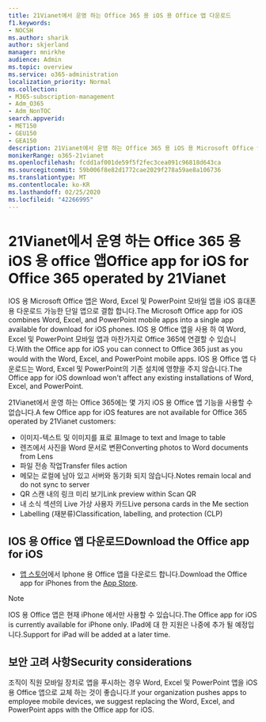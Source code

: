 ```yaml
---
title: 21Vianet에서 운영 하는 Office 365 용 iOS 용 Office 앱 다운로드
f1.keywords:
- NOCSH
ms.author: sharik
author: skjerland
manager: mnirkhe
audience: Admin
ms.topic: overview
ms.service: o365-administration
localization_priority: Normal
ms.collection:
- M365-subscription-management
- Adm_O365
- Adm_NonTOC
search.appverid:
- MET150
- GEU150
- GEA150
description: 21Vianet에서 운영 하는 Office 365 용 iOS 용 Microsoft Office 앱 및 중국의 고객을 위해이를 다운로드 하는 방법에 대해 자세히 알아보세요.
monikerRange: o365-21vianet
ms.openlocfilehash: fcdd1af001de59f5f2fec3cea091c96818d643ca
ms.sourcegitcommit: 59b006f8e82d1772cae2029f278a59ae8a106736
ms.translationtype: MT
ms.contentlocale: ko-KR
ms.lasthandoff: 02/25/2020
ms.locfileid: "42266995"
---
```

# <a name="office-app-for-ios-for-office-365-operated-by-21vianet"></a><span data-ttu-id="40562-103">21Vianet에서 운영 하는 Office 365 용 iOS 용 office 앱</span><span class="sxs-lookup"><span data-stu-id="40562-103">Office app for iOS for Office 365 operated by 21Vianet</span></span>

<span data-ttu-id="40562-104">IOS 용 Microsoft Office 앱은 Word, Excel 및 PowerPoint 모바일 앱을 iOS 휴대폰용 다운로드 가능한 단일 앱으로 결합 합니다.</span><span class="sxs-lookup"><span data-stu-id="40562-104">The Microsoft Office app for iOS combines Word, Excel, and PowerPoint mobile apps into a single app available for download for iOS phones.</span></span> <span data-ttu-id="40562-105">IOS 용 Office 앱을 사용 하 여 Word, Excel 및 PowerPoint 모바일 앱과 마찬가지로 Office 365에 연결할 수 있습니다.</span><span class="sxs-lookup"><span data-stu-id="40562-105">With the Office app for iOS you can connect to Office 365 just as you would with the Word, Excel, and PowerPoint mobile apps.</span></span> <span data-ttu-id="40562-106">IOS 용 Office 앱 다운로드는 Word, Excel 및 PowerPoint의 기존 설치에 영향을 주지 않습니다.</span><span class="sxs-lookup"><span data-stu-id="40562-106">The Office app for iOS download won't affect any existing installations of Word, Excel, and PowerPoint.</span></span>

<span data-ttu-id="40562-107">21Vianet에서 운영 하는 Office 365에는 몇 가지 iOS 용 Office 앱 기능을 사용할 수 없습니다.</span><span class="sxs-lookup"><span data-stu-id="40562-107">A few Office app for iOS features are not available for Office 365 operated by 21Vianet customers:</span></span>

- <span data-ttu-id="40562-108">이미지-텍스트 및 이미지를 표로 표</span><span class="sxs-lookup"><span data-stu-id="40562-108">Image to text and Image to table</span></span> 
- <span data-ttu-id="40562-109">렌즈에서 사진을 Word 문서로 변환</span><span class="sxs-lookup"><span data-stu-id="40562-109">Converting photos to Word documents from Lens</span></span> 
- <span data-ttu-id="40562-110">파일 전송 작업</span><span class="sxs-lookup"><span data-stu-id="40562-110">Transfer files action</span></span> 
- <span data-ttu-id="40562-111">메모는 로컬에 남아 있고 서버와 동기화 되지 않습니다.</span><span class="sxs-lookup"><span data-stu-id="40562-111">Notes remain local and do not sync to server</span></span>
- <span data-ttu-id="40562-112">QR 스캔 내의 링크 미리 보기</span><span class="sxs-lookup"><span data-stu-id="40562-112">Link preview within Scan QR</span></span>
- <span data-ttu-id="40562-113">내 소식 섹션의 Live 가상 사용자 카드</span><span class="sxs-lookup"><span data-stu-id="40562-113">Live persona cards in the Me section</span></span>
- <span data-ttu-id="40562-114">Labelling (재분류)</span><span class="sxs-lookup"><span data-stu-id="40562-114">Classification, labelling, and protection (CLP)</span></span>


## <a name="download-the-office-app-for-ios"></a><span data-ttu-id="40562-115">IOS 용 Office 앱 다운로드</span><span class="sxs-lookup"><span data-stu-id="40562-115">Download the Office app for iOS</span></span>

- <span data-ttu-id="40562-116">[앱 스토어](https://products.office.com/mobile/office?rtc=2)에서 Iphone 용 Office 앱을 다운로드 합니다.</span><span class="sxs-lookup"><span data-stu-id="40562-116">Download the Office app for iPhones from the [App Store](https://products.office.com/mobile/office?rtc=2).</span></span> 

> [!NOTE]
> <span data-ttu-id="40562-117">IOS 용 Office 앱은 현재 iPhone 에서만 사용할 수 있습니다.</span><span class="sxs-lookup"><span data-stu-id="40562-117">The Office app for iOS is currently available for iPhone only.</span></span> <span data-ttu-id="40562-118">IPad에 대 한 지원은 나중에 추가 될 예정입니다.</span><span class="sxs-lookup"><span data-stu-id="40562-118">Support for iPad will be added at a later time.</span></span> 

## <a name="security-considerations"></a><span data-ttu-id="40562-119">보안 고려 사항</span><span class="sxs-lookup"><span data-stu-id="40562-119">Security considerations</span></span>

<span data-ttu-id="40562-120">조직이 직원 모바일 장치로 앱을 푸시하는 경우 Word, Excel 및 PowerPoint 앱을 iOS 용 Office 앱으로 교체 하는 것이 좋습니다.</span><span class="sxs-lookup"><span data-stu-id="40562-120">If your organization pushes apps to employee mobile devices, we suggest replacing the Word, Excel, and PowerPoint apps with the Office app for iOS.</span></span>  


